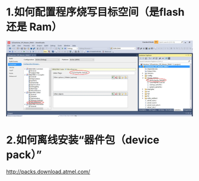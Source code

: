 # 1.如何配置程序烧写目标空间（是flash 还是 Ram）
![image](https://github.com/yuchengstudio/atmel_studio_study/blob/master/pictures/link_configuration_flash_ram.jpg)

# 2.如何离线安装“器件包（device pack）”
http://packs.download.atmel.com/
